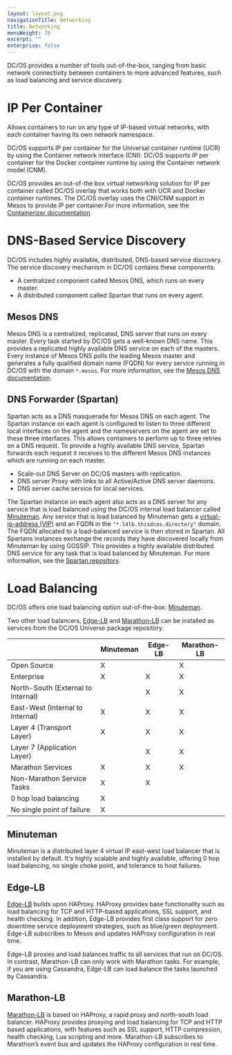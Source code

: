 ```yaml
---
layout: layout.pug
navigationTitle: Networking
title: Networking
menuWeight: 70
excerpt: ""
enterprise: false
---
```

<!-- This source repo for this topic is https://github.com/dcos/dcos-docs -->

DC/OS provides a number of tools out-of-the-box, ranging from basic network connectivity between containers to more advanced features, such as load balancing and service discovery.

# IP Per Container

Allows containers to run on any type of IP-based virtual networks, with each container having its own network namespace.

DC/OS supports IP per container for the Universal container runtime (UCR) by using the Container network interface (CNI). DC/OS supports IP per container for the Docker container runtime by using the Container network model (CNM).

DC/OS provides an out-of-the box virtual networking solution for IP per container called DC/OS overlay that works both with UCR and Docker container runtimes. The DC/OS overlay uses the CNI/CNM support in Mesos to provide IP per container.For more information, see the [Containerizer documentation](/1.10/deploying-services/containerizers/).

# DNS-Based Service Discovery

DC/OS includes highly available, distributed, DNS-based service discovery. The service discovery mechanism in DC/OS contains these components:

- A centralized component called Mesos DNS, which runs on every master.
- A distributed component called Spartan that runs on every agent.

## Mesos DNS

Mesos DNS is a centralized, replicated, DNS server that runs on every master. Every task started by DC/OS gets a well-known DNS name. This provides a replicated highly available DNS service on each of the masters. Every instance of Mesos DNS polls the leading Mesos master and generates a fully qualified domain name (FQDN) for every service running in DC/OS with the domain `*.mesos`. For more information, see the [Mesos DNS documentation](/1.10/networking/mesos-dns/).

## DNS Forwarder (Spartan)

Spartan acts as a DNS masquerade for Mesos DNS on each agent. The Spartan instance on each agent is configured to listen to three different local interfaces on the agent and the nameservers on the agent are set to these three interfaces. This allows containers to perform up to three retries on a DNS request. To provide a highly available DNS service, Spartan forwards each request it receives to the different Mesos DNS instances which are running on each master.

- Scale-out DNS Server on DC/OS masters with replication.
- DNS server Proxy with links to all Active/Active DNS server daemons.
- DNS server cache service for local services.

The Spartan instance on each agent also acts as a DNS server for any service that is load balanced using the DC/OS internal load balancer called [Minuteman](/1.10/networking/load-balancing-vips/). Any service that is load balanced by Minuteman gets a [virtual-ip-address (VIP)](/1.10/networking/mesos-dns/) and an FQDN in the `"*.l4lb.thisdcos.directory"` domain. The FQDN allocated to a load-balanced service is then stored in Spartan. All Spartans instances exchange the records they have discovered locally from Minuteman by using GOSSIP. This provides a highly available distributed DNS service for any task that is load balanced by Minuteman. For more information, see the [Spartan repository](https://github.com/dcos/spartan).

# Load Balancing

DC/OS offers one load balancing option out-of-the-box: [Minuteman](/1.10/networking/load-balancing-vips/).

Two other load balancers, [Edge-LB](/service-docs/edge-lb/) and [Marathon-LB](/service-docs/marathon-lb/) can be installed as services from the DC/OS Universe package repository.

|                                    | Minuteman | Edge-LB | Marathon-LB |
| ---------------------------------- | --------- | ------- | ----------- |
| Open Source                        | X         |         | X           |
| Enterprise                         | X         | X       | X           |
| North-South (External to Internal) |           | X       | X           |
| East-West (Internal to Internal)   | X         | X       | X           |
| Layer 4 (Transport Layer)          | X         | X       | X           |
| Layer 7 (Application Layer)        |           | X       | X           |
| Marathon Services                  | X         | X       | X           |
| Non-Marathon Service Tasks         | X         | X       |             |
| 0 hop load balancing               | X         |         |             |
| No single point of failure         | X         |         |             |

## Minuteman

Minuteman is a distributed layer 4 virtual IP east-west load balancer that is installed by default. It's highly scalable and highly available, offering 0 hop load balancing, no single choke point, and tolerance to host failures.

## Edge-LB

[Edge-LB](/service-docs/edge-lb/0.1.9/) builds upon HAProxy. HAProxy provides base functionality such as load balancing for TCP and HTTP-based applications, SSL support, and health checking. In addition, Edge-LB provides first class support for zero downtime service deployment strategies, such as blue/green deployment. Edge-LB subscribes to Mesos and updates HAProxy configuration in real time.

Edge-LB proxies and load balances traffic to all services that run on DC/OS. In contrast, Marathon-LB can only work with Marathon tasks. For example, if you are using Cassandra, Edge-LB can load balance the tasks launched by Cassandra.

## Marathon-LB

[Marathon-LB](/service-docs/marathon-lb/) is based on HAProxy, a rapid proxy and north-south load balancer. HAProxy provides proxying and load balancing for TCP and HTTP based applications, with features such as SSL support, HTTP compression, health checking, Lua scripting and more. Marathon-LB subscribes to Marathon’s event bus and updates the HAProxy configuration in real time.